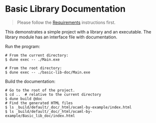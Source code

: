 # Basic Library Documentation

> Please follow the [Requirements](https://github.com/rizo/ocaml-by-example/blob/main/README.md#requirements) instructions first.

This demonstrates a simple project with a library and an executable. The
library module has an interface file with documentation.

Run the program:
```
# From the current directory:
$ dune exec -- ./Main.exe

# From the root directory:
$ dune exec -- ./basic-lib-doc/Main.exe
```

Build the documentation:
```
# Go to the root of the project.
$ cd ..  # relative to the current directory
$ dune build @doc
# Find the generated HTML files
$ ls _build/default/_doc/_html/ocaml-by-example/index.html
$ ls _build/default/_doc/_html/ocaml-by-example/Basic_lib_doc/index.html
```
